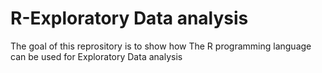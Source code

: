 # R-Exploratory Data analysis
The goal of this reprository is to show how The R programming language can be used for Exploratory Data analysis 
